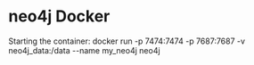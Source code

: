 # neo4j Docker

Starting the container:
docker run -p 7474:7474 -p 7687:7687 -v neo4j_data:/data --name my_neo4j neo4j

